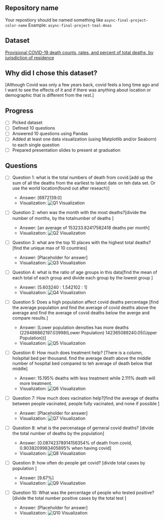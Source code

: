 ## Repository name
Your repostiory should be named something like `async-final-project-color-name`
Example: `async-final-project-teal-Anas`

## Dataset
[Provisional COVID-19 death counts, rates, and percent of total deaths, by jurisdiction of residence](https://catalog.data.gov/dataset/provisional-covid-19-death-counts-rates-and-percent-of-total-deaths-by-jurisdiction-of-res)

## Why did I chose this dataset?

[Although Covid was only a few years back, covid feels a long time ago and I want to see the effects of it and if there was anything about location or demographic that is different from the rest.]

## Progress
- [ ] Picked dataset
- [ ] Defined 10 questions
- [ ] Answered 10 questions using Pandas
- [ ] Added at least one data visualization (using Matplotlib and/or Seaborn) to each single question
- [ ] Prepared presentation slides to present at graduation

## Questions
- [ ] Question 1: what is the total numbers of death from covid.[add up the sum of all the deaths from the earliest to latest date on teh data set. Or use the world location(found out after reseach)]
  - Answer: [6972139.0]
  - Visualization: ![Q1 Visualization](https://example.com/path-to-image-1.png)

- [ ] Question 2: when was the month with the most deaths?[divide the number of months, by the totalnumber of deaths ]
  - Answer: [an average of 153233.82417582418 deaths per month]
  - Visualization: ![Q2 Visualization](https://example.com/path-to-image-2.png)

- [ ] Question 3: what are the top 10 places with the highest total deaths? [find the unique max of 10 countries]
  - Answer: [Placeholder for answer]
  - Visualization: ![Q3 Visualization](https://example.com/path-to-image-3.png)

- [ ] Question 4: what is the ratio of age groups in this data[find the mean of each total of each group and divide each group by the lowest group ]
  - Answer: [5.603240 : 1.542102 : 1]
  - Visualization: ![Q4 Visualization](https://example.com/path-to-image-4.png)

- [ ] Question 5: Does a high population affect covid deaths percentage [find the average population and find the average of covid deaths above the average and find the average of covid deaths below the averge and compare results.]
  - Answer: [Lower population densities has more deaths (229486862197.03998(Lower Population) 142365089240.05(Upper Population))]
  - Visualization: ![Q5 Visualization](https://example.com/path-to-image-5.png)

- [ ] Question 6: How much does treatment help? [There is a column, holspital bed per thousand. find the average death above the middle number of hospital bed compared to teh average of death below that middle]
  - Answer: 15.195% deaths with less treatment while 2.111% death will more treatment. 
  - Visualization: ![Q6 Visualization](https://example.com/path-to-image-6.png)

- [ ] Question 7: How much does vacination help?[find the average of deaths between people vacinated, people fully vacinated, and none if possible ]
  - Answer: [Placeholder for answer]
  - Visualization: ![Q7 Visualization]()

- [ ] Question 8: what is the percenatage of gerneral covid deaths? [divide the total number of deaths by the population]
  - Answer: [0.08742378914156354% of death from covid, 0.9038209983405895% when having covid]
  - Visualization: ![Q8 Visualization](https://example.com/path-to-image-8.png)

- [ ] Question 9: how often do people get covid? [divide total cases by population ]
  - Answer: [9.67%]
  - Visualization: ![Q9 Visualization](https://example.com/path-to-image-9.png)

- [ ] Question 10: What was the percentage of people who tested positive?[divide the total number positive cases by the total test ]
  - Answer: [Placeholder for answer]
  - Visualization: ![Q10 Visualization](https://example.com/path-to-image-10.png)
